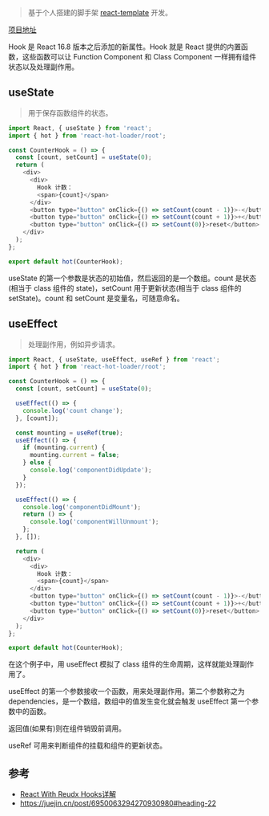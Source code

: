 > 基于个人搭建的脚手架 [react-template](https://github.com/zhuanglong/react-template) 开发。

[项目地址](https://github.com/zhuanglong/react-template/tree/hook)

Hook 是 React 16.8 版本之后添加的新属性。Hook 就是 React 提供的内置函数，这些函数可以让 Function Component 和 Class Component 一样拥有组件状态以及处理副作用。

## useState

> 用于保存函数组件的状态。

```js
import React, { useState } from 'react';
import { hot } from 'react-hot-loader/root';

const CounterHook = () => {
  const [count, setCount] = useState(0);
  return (
    <div>
      <div>
        Hook 计数：
        <span>{count}</span>
      </div>
      <button type="button" onClick={() => setCount(count - 1)}>-</button>
      <button type="button" onClick={() => setCount(count + 1)}>+</button>
      <button type="button" onClick={() => setCount(0)}>reset</button>
    </div>
  );
};

export default hot(CounterHook);
```

useState 的第一个参数是状态的初始值，然后返回的是一个数组。count 是状态(相当于 class 组件的 state)，setCount 用于更新状态(相当于 class 组件的 setState)。count 和 setCount 是变量名，可随意命名。


## useEffect

> 处理副作用，例如异步请求。

```js
import React, { useState, useEffect, useRef } from 'react';
import { hot } from 'react-hot-loader/root';

const CounterHook = () => {
  const [count, setCount] = useState(0);

  useEffect(() => {
    console.log('count change');
  }, [count]);

  const mounting = useRef(true);
  useEffect(() => {
    if (mounting.current) {
      mounting.current = false;
    } else {
      console.log('componentDidUpdate');
    }
  });

  useEffect(() => {
    console.log('componentDidMount');
    return () => {
      console.log('componentWillUnmount');
    };
  }, []);

  return (
    <div>
      <div>
        Hook 计数：
        <span>{count}</span>
      </div>
      <button type="button" onClick={() => setCount(count - 1)}>-</button>
      <button type="button" onClick={() => setCount(count + 1)}>+</button>
      <button type="button" onClick={() => setCount(0)}>reset</button>
    </div>
  );
};

export default hot(CounterHook);
```

在这个例子中，用 useEffect 模拟了 class 组件的生命周期，这样就能处理副作用了。

useEffect 的第一个参数接收一个函数，用来处理副作用。第二个参数称之为 dependencies，是一个数组，数组中的值发生变化就会触发 useEffect 第一个参数中的函数。

返回值(如果有)则在组件销毁前调用。

useRef 可用来判断组件的挂载和组件的更新状态。

## 参考

- [React With Reudx Hooks详解](https://juejin.im/post/6888529255244759047)
- https://juejin.cn/post/6950063294270930980#heading-22
